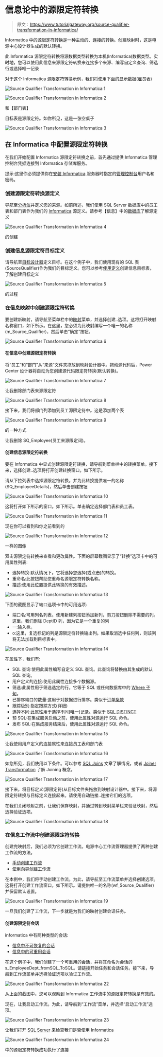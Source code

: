 # 信息论中的源限定符转换

> 原文：<https://www.tutorialgateway.org/source-qualifier-transformation-in-informatica/>

Informatica 中的源限定符转换是一种主动的、连接的转换。创建映射时，这是电源中心设计器生成的默认转换。

此 Informatica 源限定符转换将源数据类型转换为本机(Informatica)数据类型。实时地，您可以使用此信息来源限定符转换来连接多个来源、编写自定义查询、筛选行或选择唯一记录

对于这个 Informatica 源限定符转换示例，我们将使用下面的显示数据(雇员表)

![Source Qualifier Transformation in Informatica 1](img/58aa5343650d764387a40f2e6d6c42a6.png)

![Source Qualifier Transformation in Informatica 2](img/5c3d86998372e3f05d2b2a749de05ee9.png)

和【部门表】

目标表是源限定符。如你所见，这是一张空桌子

![Source Qualifier Transformation in Informatica 3](img/87ab4144cc6def074f05a705f601129d.png)

## 在 Informatica 中配置源限定符转换

在我们开始配置 Informatica 源限定符转换之前，首先通过提供 Informatica 管理控制台凭据连接到 Informatica 存储库服务。

提示:这里你必须提供你在[安装 Informatica](https://www.tutorialgateway.org/how-to-install-informatica/) 服务器时指定的[管理控制台](https://www.tutorialgateway.org/informatica-admin-console/)用户名和密码。

### 创建源限定符转换源定义

导航至[分析仪](https://www.tutorialgateway.org/informatica-source-analyzer/)并定义您的来源。如前所述，我们使用 SQL Server 数据库中的员工表和部门表作为我们的 [Informatica](https://www.tutorialgateway.org/informatica/) 源定义。请参考【信息】中的[数据库](https://www.tutorialgateway.org/database-source-in-informatica/)了解源定义

![Source Qualifier Transformation in Informatica 4](img/d66770c354717206c79738c602e5538a.png)

的创建

### 创建信息源限定符目标定义

请导航至[目标设计器](https://www.tutorialgateway.org/target-designer-in-informatica/)定义目标。在这个例子中，我们使用现有的 SQL 表(SourceQualifier)作为我们的目标定义。您可以参考[使用定义](https://www.tutorialgateway.org/create-informatica-target-table-using-source-definition/)创建信息目标表，了解创建目标定义

![Source Qualifier Transformation in Informatica 5](img/69e62606aa3387cec0e779c1dfc46fef.png)

的过程

### 在信息映射中创建源限定符转换

要创建新映射，请导航至菜单栏中的[映射](https://www.tutorialgateway.org/informatica-mapping/)菜单，并选择创建..选项。这将打开映射名称窗口，如下所示。在这里，您必须为此映射编写一个唯一的名称(m_Source_Qualifier)，然后单击“确定”按钮。

![Source Qualifier Transformation in Informatica 6](img/d12b6ac0b757f5e640da94341457a4ee.png)

#### 在信息中创建源限定符转换

将“员工”和“部门”从“来源”文件夹拖放到映射设计器中。拖动源代码后，Power Center 设计器将自动为您创建源代码限定符转换(默认转换)。

![Source Qualifier Transformation in Informatica 7](img/ab9bc7e8d14730c66c65834f76a3cc51.png)

让我删除部门表来源限定符

![Source Qualifier Transformation in Informatica 8](img/54e0dc5ba3e51fa477bc737523b52910.png)

接下来，我们将部门列添加到员工源限定符中。这是添加两个表

![Source Qualifier Transformation in Informatica 9](img/68493b6575b5b9561409eef0e451624c.png)

的一种方式

让我删除 SQ_Employee(员工来源限定词)。

#### 创建信息源限定符转换

要在 Informatica 中显式创建源限定符转换，请导航到菜单栏中的转换菜单。接下来，选择创建..选项将打开创建转换窗口，如下所示。

请从下拉列表中选择源限定符转换，并为此转换提供唯一的名称(SQ_EmployeeDetails)，然后单击创建按钮

![Source Qualifier Transformation in Informatica 10](img/6bbaa55f5d396266234346a0c8edee2c.png)

这将打开如下所示的窗口，如下所示。单击确定选择部门表和员工表。

![Source Qualifier Transformation in Informatica 11](img/763243437ea9add2387abf2d8a94acbf.png)

现在你可以看到和你之前看到的

![Source Qualifier Transformation in Informatica 12](img/cc11351e7afa344a4a38438714282c1d.png)

一样的图像

双击源限定符转换来查看和更改属性。下面的屏幕截图显示了“转换”选项卡中的可用属性列表:

*   选择转换:默认情况下，它将选择您选择(或点击)的转换。
*   重命名:此按钮帮助您重命名源限定符转换名称。
*   描述:使用此位置提供此转换的有效描述。

![Source Qualifier Transformation in Informatica 13](img/e2ecc2c9a0d98954fab6342538d6f0a1.png)

下面的截图显示了端口选项卡中的可用选项:

*   端口名:可用列名列表。使用新建列按钮添加新列，剪刀按钮删除不需要的列。这里，我们删除 DeptID 列，因为它是一个重复的列
*   一:输入栏。
*   o:这里，复选标记的列是源限定符转换输出列。如果取消选中任何列，则该列将无法加载到目标表中。

![Source Qualifier Transformation in Informatica 14](img/783aeca9250dec901f2a6a8423ba53f8.png)

在属性下，我们有:

*   SQL 查询:使用此属性编写自定义 SQL 查询。此查询将替换由其生成的默认 SQL 查询。
*   用户定义的连接:使用此属性连接多个数据源。
*   筛选:此属性用于筛选选定的行。它等于 SQL 或任何数据库中的 [Where 子句](https://www.tutorialgateway.org/sql-where-clause/)。
*   已排序端口的数量:这用于对数据进行排序。类似于[订单条款](https://www.tutorialgateway.org/sql-order-by-clause/)
*   跟踪级别:指定跟踪方式(详细)
*   选择不同:此属性用于选择不同(唯一)记录。类似于 [SQL DISTINCT](https://www.tutorialgateway.org/sql-select-distinct-statement/)
*   预 SQL:在集成服务启动之前，使用此属性对源运行 SQL 命令。
*   发布 SQL:在集成服务结束后，使用此属性对源运行 SQL 命令。

![Source Qualifier Transformation in Informatica 15](img/db800214d64185cf20771886e9fb9c10.png)

让我使用用户定义的连接属性来连接员工表和部门表

![Source Qualifier Transformation in Informatica 16](img/255dc750ac326376e4ff553aaedb8f46.png)

如您所见，我们使用以下条件。可以参考 [SQL Joins](https://www.tutorialgateway.org/sql-joins/) 文章了解情况，或者 [Joiner Transformation](https://www.tutorialgateway.org/joiner-transformation-in-informatica/) 了解 Joining 概念。

![Source Qualifier Transformation in Informatica 17](img/366888346384aec85dcbf5437b6cf065.png)

接下来，将目标定义(源限定符)从目标文件夹拖放到映射设计器中。接下来，将源限定符转换与目标定义连接起来。请使用自动链接..连接它们的选项。

在我们关闭映射之前，让我们保存映射，并通过转到映射菜单栏来验证映射，然后选择验证选项。

![Source Qualifier Transformation in Informatica 18](img/fcfb9d81f1857d0e600956871a86876b.png)

### 在信息工作流中创建源限定符转换

创建完映射后，我们必须为它创建工作流。电源中心工作流管理器提供了两种创建工作流的方法。

*   [手动创建工作流](https://www.tutorialgateway.org/informatica-workflow/)
*   [使用向导创建工作流](https://www.tutorialgateway.org/informatica-workflow-using-wizard/)

在本例中，我们将手动创建工作流。为此，请导航至工作流菜单并选择创建选项。这将打开创建工作流窗口，如下所示。请提供唯一的名称(wf_Source_Qualifier)并保留默认设置。

![Source Qualifier Transformation in Informatica 19](img/980a70b756e8b648aa46e0d785d85361.png)

一旦我们创建了工作流，下一步就是为我们的映射创建会话任务。

#### 创建源限定符会话

informatica 中有两种类型的会话:

*   [信息中不可恢复的会话](https://www.tutorialgateway.org/session-in-informatica/)
*   [信息中的可重用会话](https://www.tutorialgateway.org/reusable-session-in-informatica/)

在这个例子中，我们创建了一个可重用的会话，并将其命名为会话的 s_EmployeeDept_fromSQL_ToSQL。请链接开始任务和会话任务。接下来，导航到工作流菜单并选择验证选项以验证工作流。

![Source Qualifier Transformation in Informatica 22](img/df56dd6dcc4925473283bee8ac9423f7.png)

从上面的截图中，您可以观察到 Informatica 工作流中的源限定符转换是有效的。

现在，让我启动工作流。为此，请导航到“工作流”菜单，并选择“启动工作流”选项。

![Source Qualifier Transformation in Informatica 23](img/4b1c2cd583ab707b161c21f7a350c578.png)

让我们打开 [SQL Server](https://www.tutorialgateway.org/sql/) 来检查我们是否使用 Informatica

![Source Qualifier Transformation in Informatica 24](img/b765348e78ad75e6f05b2a13e5af67fb.png)

中的源限定符转换成功执行了连接